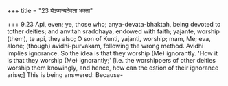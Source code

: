 +++
title = "23 येऽप्यन्यदेवता भक्ता"

+++
9.23 Api, even; ye, those who; anya-devata-bhaktah, being devoted to
tother deities; and anvitah sraddhaya, endowed with faith; yajante,
worship (them), te api, they also; O son of Kunti, yajanti, worship;
mam, Me; eva, alone; (though) avidhi-purvakam, following the wrong
method. Avidhi implies ignorance. So the idea is that they worship (Me)
ignorantly. 'How it is that they worship (Me) ignorantly;' \[i.e. the
worshippers of other deities worship them knowingly, and hence, how can
the estion of their ignorance arise;\] This is being answered: Because-
